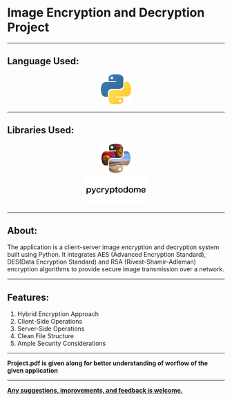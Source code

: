 # Image Encryption and Decryption Project

<hr>

## Language Used: 
<div align="center">
<img src="readme/python.png" height=70>
</div>

<hr>

## Libraries Used:
<div align="center">
    <img src="readme/pillow.jpeg" height=70> <br>
    <img src="readme/pycryptodome.jpg" height=70>
</div>

<hr>

## About:
The application is a client-server image encryption and decryption system built using Python. It integrates AES (Advanced Encryption Standard), DES(Data Encryption Standard) and RSA (Rivest-Shamir-Adleman) encryption algorithms to provide secure image transmission over a network. 

<hr>

## Features:

1.	Hybrid Encryption Approach
2.	Client-Side Operations
3.	Server-Side Operations
4.	Clean File Structure
5.	Ample Security Considerations

<hr>
<b>
Project.pdf is given along for better understanding of worflow of the given application
<b>
<hr>

<u>Any suggestions, improvements, and feedback is welcome.</u>
